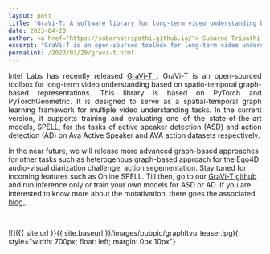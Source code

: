 ```yaml
---
layout: post
title: "GraVi-T: A software library for long-term video understanding based on spatio-temporal graphs"
date: 2023-04-20
author: <a href="https://subarnatripathi.github.io/"> Subarna Tripathi </a>
excerpt: "GraVi-T is an open-sourced toolbox for long-term video understanding based on spatio-temporal graph-based representations."  
permalink: /2023/03/29/gravi-t.html
---
```



<p style='text-align: justify;'>
Intel Labs has recently released <a href="https://github.com/IntelLabs/GraVi-T"> GraVi-T </a>. GraVi-T is an open-sourced toolbox for long-term video understanding based on spatio-temporal graph-based representations. This library is based on PyTorch and PyTorchGeometric. It is designed to serve as a spatial-temporal graph learning framework for multiple video understanding tasks. In the current version, it supports training and evaluating one of the state-of-the-art models, SPELL, for the tasks of active speaker detection (ASD) and action detection (AD) on Ava Active Speaker and AVA action datasets respectively. 

In the near future, we will release more advanced graph-based approaches for other tasks such as heterogenous graph-based approach for the Ego4D audio-visual diarization challenge, action segementation. Stay tuned for incoming features such as Online SPELL. Till then, go to our <a href="https://github.com/IntelLabs/GraVi-T"> GraVi-T github </a> and run inference only or train your own models for ASD or AD. If you are interested to know more about the motativation, there goes the associated <a href="https://community.intel.com/t5/Blogs/Tech-Innovation/Artificial-Intelligence-AI/Spatio-Temporal-Graphs-for-Long-Term-Video-Understanding/post/1425258#.Y1oG7jhUOBs.linkedin"> blog </a>.


<br>

![]({{ site.url }}{{ site.baseurl }}/images/pubpic/graphltvu_teaser.jpg){: style="width: 700px; float: left; margin: 0px 10px"} 



</p>






